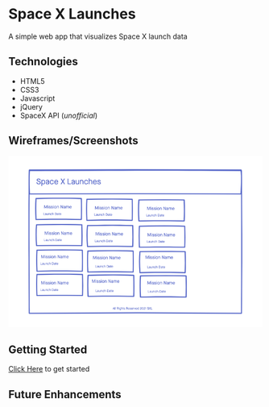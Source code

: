# Space X Launches

A simple web app that visualizes Space X launch data


## Technologies
- HTML5
- CSS3
- Javascript
- jQuery
- SpaceX API (_unofficial_)
## Wireframes/Screenshots
![wireframe](./imgs/wireframe.png)
## Getting Started
[Click Here](#) to get started
## Future Enhancements

